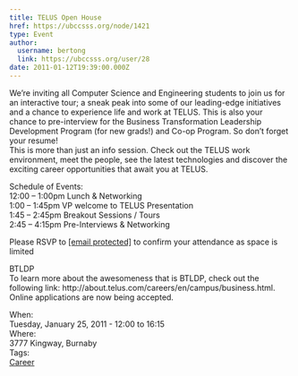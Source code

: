 ```yaml
---
title: TELUS Open House 
href: https://ubccsss.org/node/1421
type: Event
author:
  username: bertong
  link: https://ubccsss.org/user/28
date: 2011-01-12T19:39:00.000Z
---
```


<div class="field field-name-body field-type-text-with-summary field-label-hidden"><div class="field-items"><div class="field-item even"><p>We&#x2019;re inviting all Computer Science and Engineering students to join us for an interactive tour; a sneak peak into some of our leading-edge initiatives and a chance to experience life and work at TELUS. This is also your chance to pre-interview for the Business Transformation Leadership Development Program (for new grads!) and Co-op Program. So don&#x2019;t forget your resume!<br>
This is more than just an info session. Check out the TELUS work environment, meet the people, see the latest technologies and discover the exciting career opportunities that await you at TELUS.</p>
<p>Schedule of Events:<br>
12:00 &#x2013; 1:00pm Lunch &amp; Networking<br>
1:00 &#x2013; 1:45pm VP welcome to TELUS Presentation<br>
1:45 &#x2013; 2:45pm Breakout Sessions / Tours<br>
2:45 &#x2013; 4:15pm Pre-Interviews &amp; Networking</p>
<p>Please RSVP to <a href="/cdn-cgi/l/email-protection" class="__cf_email__" data-cfemail="b6f7c5dedfddd798fad7dadac3f6c2d3dac3c598d5d9db">[email&#xA0;protected]</a> to confirm your attendance as space is limited</p>
<p>BTLDP<br>
To learn more about the awesomeness that is BTLDP, check out the following link: http://about.telus.com/careers/en/campus/business.html. Online applications are now being accepted.</p>
</div></div></div><div class="field field-name-field-dates field-type-datetime field-label-above"><div class="field-label">When:&#xA0;</div><div class="field-items"><div class="field-item even"><span class="date-display-single">Tuesday, January 25, 2011 - <span class="date-display-range"><span class="date-display-start">12:00</span> to <span class="date-display-end">16:15</span></span></span></div></div></div><div class="field field-name-field-location field-type-text field-label-above"><div class="field-label">Where:&#xA0;</div><div class="field-items"><div class="field-item even">3777 Kingway, Burnaby</div></div></div>    <footer>
    <div class="field field-name-field-tags field-type-taxonomy-term-reference field-label-above"><div class="field-label">Tags:&#xA0;</div><div class="field-items"><div class="field-item even"><a href="/career">Career</a></div></div></div>      </footer>